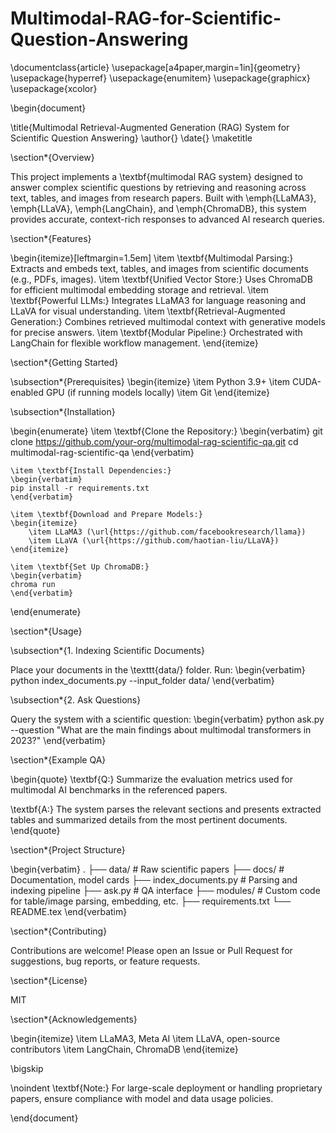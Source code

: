 # Multimodal-RAG-for-Scientific-Question-Answering

\documentclass{article}
\usepackage[a4paper,margin=1in]{geometry}
\usepackage{hyperref}
\usepackage{enumitem}
\usepackage{graphicx}
\usepackage{xcolor}

\begin{document}

\title{Multimodal Retrieval-Augmented Generation (RAG) System for Scientific Question Answering}
\author{}
\date{}
\maketitle

\section*{Overview}

This project implements a \textbf{multimodal RAG system} designed to answer complex scientific questions by retrieving and reasoning across text, tables, and images from research papers. Built with \emph{LLaMA3}, \emph{LLaVA}, \emph{LangChain}, and \emph{ChromaDB}, this system provides accurate, context-rich responses to advanced AI research queries.

\section*{Features}

\begin{itemize}[leftmargin=1.5em]
    \item \textbf{Multimodal Parsing:} Extracts and embeds text, tables, and images from scientific documents (e.g., PDFs, images).
    \item \textbf{Unified Vector Store:} Uses ChromaDB for efficient multimodal embedding storage and retrieval.
    \item \textbf{Powerful LLMs:} Integrates LLaMA3 for language reasoning and LLaVA for visual understanding.
    \item \textbf{Retrieval-Augmented Generation:} Combines retrieved multimodal context with generative models for precise answers.
    \item \textbf{Modular Pipeline:} Orchestrated with LangChain for flexible workflow management.
\end{itemize}

\section*{Getting Started}

\subsection*{Prerequisites}
\begin{itemize}
    \item Python 3.9+
    \item CUDA-enabled GPU (if running models locally)
    \item Git
\end{itemize}

\subsection*{Installation}

\begin{enumerate}
    \item \textbf{Clone the Repository:}
    \begin{verbatim}
    git clone https://github.com/your-org/multimodal-rag-scientific-qa.git
    cd multimodal-rag-scientific-qa
    \end{verbatim}
    
    \item \textbf{Install Dependencies:}
    \begin{verbatim}
    pip install -r requirements.txt
    \end{verbatim}
    
    \item \textbf{Download and Prepare Models:}
    \begin{itemize}
        \item LLaMA3 (\url{https://github.com/facebookresearch/llama})
        \item LLaVA (\url{https://github.com/haotian-liu/LLaVA})
    \end{itemize}
    
    \item \textbf{Set Up ChromaDB:}
    \begin{verbatim}
    chroma run
    \end{verbatim}
\end{enumerate}

\section*{Usage}

\subsection*{1. Indexing Scientific Documents}

Place your documents in the \texttt{data/} folder. Run:
\begin{verbatim}
python index_documents.py --input_folder data/
\end{verbatim}

\subsection*{2. Ask Questions}

Query the system with a scientific question:
\begin{verbatim}
python ask.py --question "What are the main findings about multimodal transformers in 2023?"
\end{verbatim}

\section*{Example QA}

\begin{quote}
\textbf{Q:} Summarize the evaluation metrics used for multimodal AI benchmarks in the referenced papers.

\textbf{A:} The system parses the relevant sections and presents extracted tables and summarized details from the most pertinent documents.
\end{quote}

\section*{Project Structure}

\begin{verbatim}
.
├── data/                # Raw scientific papers
├── docs/                # Documentation, model cards
├── index_documents.py   # Parsing and indexing pipeline
├── ask.py               # QA interface
├── modules/             # Custom code for table/image parsing, embedding, etc.
├── requirements.txt
└── README.tex
\end{verbatim}

\section*{Contributing}

Contributions are welcome! Please open an Issue or Pull Request for suggestions, bug reports, or feature requests.

\section*{License}

MIT

\section*{Acknowledgements}

\begin{itemize}
    \item LLaMA3, Meta AI
    \item LLaVA, open-source contributors
    \item LangChain, ChromaDB
\end{itemize}

\bigskip

\noindent \textbf{Note:} For large-scale deployment or handling proprietary papers, ensure compliance with model and data usage policies.

\end{document}
